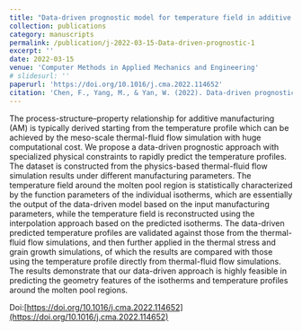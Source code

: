 ```yaml
---
title: "Data-driven prognostic model for temperature field in additive manufacturing based on the high-fidelity thermal-fluid flow simulation"
collection: publications
category: manuscripts
permalink: /publication/j-2022-03-15-Data-driven-prognostic-1
excerpt: ''
date: 2022-03-15
venue: 'Computer Methods in Applied Mechanics and Engineering'
# slidesurl: ''
paperurl: 'https://doi.org/10.1016/j.cma.2022.114652'
citation: 'Chen, F., Yang, M., & Yan, W. (2022). Data-driven prognostic model for temperature field in additive manufacturing based on the high-fidelity thermal-fluid flow simulation. Computer Methods in Applied Mechanics and Engineering, 392, 114652.'
---
```


The process-structure–property relationship for additive manufacturing (AM) is typically derived starting from the temperature profile which can be achieved by the meso-scale thermal-fluid flow simulation with huge computational cost. We propose a data-driven prognostic approach with specialized physical constraints to rapidly predict the temperature profiles. The dataset is constructed from the physics-based thermal-fluid flow simulation results under different manufacturing parameters. The temperature field around the molten pool region is statistically characterized by the function parameters of the individual isotherms, which are essentially the output of the data-driven model based on the input manufacturing parameters, while the temperature field is reconstructed using the interpolation approach based on the predicted isotherms. The data-driven predicted temperature profiles are validated against those from the thermal-fluid flow simulations, and then further applied in the thermal stress and grain growth simulations, of which the results are compared with those using the temperature profile directly from thermal-fluid flow simulations. The results demonstrate that our data-driven approach is highly feasible in predicting the geometry features of the isotherms and temperature profiles around the molten pool regions.

Doi:[https://doi.org/10.1016/j.cma.2022.114652](https://doi.org/10.1016/j.cma.2022.114652)
